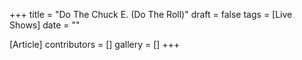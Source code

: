 +++
title = "Do The Chuck E. (Do The Roll)"
draft = false
tags = [Live Shows]
date = ""

[Article]
contributors = []
gallery = []
+++
